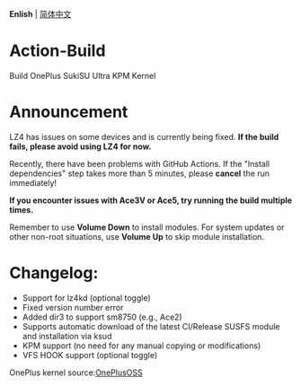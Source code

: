 **Enlish** | [简体中文](README.md)
 
# Action-Build
 
Build OnePlus SukiSU Ultra KPM Kernel

# Announcement

LZ4 has issues on some devices and is currently being fixed. **If the build fails, please avoid using LZ4 for now.**
 
Recently, there have been problems with GitHub Actions. If the "Install dependencies" step takes more than 5 minutes, please **cancel** the run immediately!
 
**If you encounter issues with Ace3V or Ace5, try running the build multiple times.**
 
Remember to use **Volume Down** to install modules. For system updates or other non-root situations, use **Volume Up** to skip module installation.
 
# Changelog:
 
- Support for lz4kd (optional toggle)
- Fixed version number error
- Added dir3 to support sm8750 (e.g., Ace2)
- Supports automatic download of the latest CI/Release SUSFS module and installation via ksud
- KPM support (no need for any manual copying or modifications)
- VFS HOOK support (optional toggle)
 
OnePlus kernel source:[OnePlusOSS](https://github.com/OnePlusOSS/kernel_manifest)
